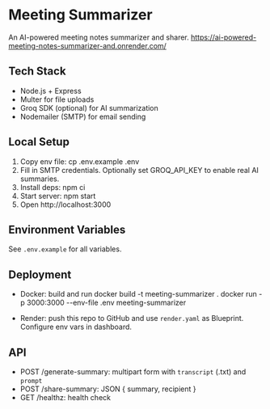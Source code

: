 # Meeting Summarizer

An AI-powered meeting notes summarizer and sharer.
https://ai-powered-meeting-notes-summarizer-and.onrender.com/

## Tech Stack
- Node.js + Express
- Multer for file uploads
- Groq SDK (optional) for AI summarization
- Nodemailer (SMTP) for email sending

## Local Setup
1. Copy env file:
   cp .env.example .env
2. Fill in SMTP credentials. Optionally set GROQ_API_KEY to enable real AI summaries.
3. Install deps:
   npm ci
4. Start server:
   npm start
5. Open http://localhost:3000

## Environment Variables
See `.env.example` for all variables.

## Deployment
- Docker: build and run
  docker build -t meeting-summarizer .
  docker run -p 3000:3000 --env-file .env meeting-summarizer

- Render: push this repo to GitHub and use `render.yaml` as Blueprint. Configure env vars in dashboard.

## API
- POST /generate-summary: multipart form with `transcript` (.txt) and `prompt`
- POST /share-summary: JSON { summary, recipient }
- GET /healthz: health check
